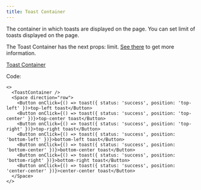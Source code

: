 ```yaml
---
title: Toast Container
---
```


The container in which toasts are displayed on the page.
You can set limit of toasts displayed on the page.

The Toast Container has the next props: limit. [See there](/storybook/?path=/docs/core-toasts-toastcontainer--docs) to get more information.

[Toast Container](/storybook/?path=/story/core-controls-toggle--default-toggle)

Code:

```tsx
<>
  <ToastContainer />
  <Space direction="row">
    <Button onClick={() => toast({ status: 'success', position: 'top-left' })>top-left toast</Button>
    <Button onClick={() => toast({ status: 'success', position: 'top-center' })}>top-center toast</Button>
    <Button onClick={() => toast({ status: 'success', position: 'top-right' })}>top-right toast</Button>
    <Button onClick={() => toast({ status: 'success', position: 'bottom-left' })}>bottom-left toast</Button>
    <Button onClick={() => toast({ status: 'success', position: 'bottom-center' })}>bottom-center toast</Button>
    <Button onClick={() => toast({ status: 'success', position: 'bottom-right' })}>bottom-right toast</Button>
    <Button onClick={() => toast({ status: 'success', position: 'center-center' })}>center-center toast</Button>
  </Space>
</>
```
